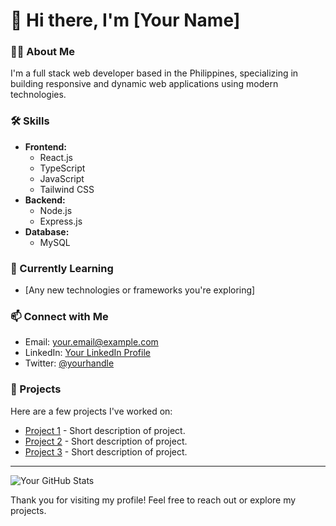 # 👋 Hi there, I'm [Your Name]

### 👨‍💻 About Me
I'm a full stack web developer based in the Philippines, specializing in building responsive and dynamic web applications using modern technologies.

### 🛠️ Skills
- **Frontend:** 
  - React.js
  - TypeScript
  - JavaScript
  - Tailwind CSS
- **Backend:** 
  - Node.js
  - Express.js
- **Database:** 
  - MySQL

### 🌱 Currently Learning
- [Any new technologies or frameworks you're exploring]

### 📫 Connect with Me
- Email: [your.email@example.com](mailto:your.email@example.com)
- LinkedIn: [Your LinkedIn Profile](https://www.linkedin.com/in/yourprofile)
- Twitter: [@yourhandle](https://twitter.com/yourhandle)

### 🚀 Projects
Here are a few projects I've worked on:
- [Project 1](link-to-project) - Short description of project.
- [Project 2](link-to-project) - Short description of project.
- [Project 3](link-to-project) - Short description of project.

---

![Your GitHub Stats](https://github-readme-stats.vercel.app/api?username=yourusername&show_icons=true&theme=radical)

Thank you for visiting my profile! Feel free to reach out or explore my projects. 
